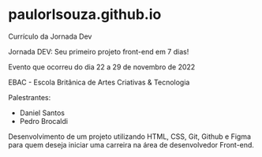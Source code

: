 # paulorlsouza.github.io
Currículo da Jornada Dev

Jornada DEV: Seu primeiro projeto front-end em 7 dias!

Evento que ocorreu do dia 22 a 29 de novembro de 2022

EBAC - Escola Britânica de Artes Criativas & Tecnologia

Palestrantes:
- Daniel Santos
- Pedro Brocaldi

Desenvolvimento de um projeto utilizando HTML, CSS, Git, Github e Figma para quem deseja iniciar uma carreira na área de desenvolvedor Front-end.